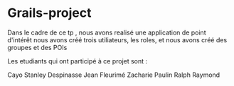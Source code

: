 # Grails-project

Dans le cadre de ce tp , nous avons realisé une application de point d'intérêt
nous avons créé trois utiliateurs, les roles, et nous avons créé des groupes et des POIs
 
 Les etudiants qui ont participé à ce projet sont :
 
 Cayo Stanley 
Despinasse Jean 
Fleurimé Zacharie 
 Paulin Ralph Raymond
 
 

